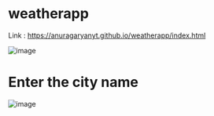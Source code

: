 # weatherapp

Link : https://anuragaryanyt.github.io/weatherapp/index.html

![image](https://github.com/anuragaryanyt/weatherapp/assets/92680264/a3bcd0ab-2bea-465a-bd48-ed53be433560)

# Enter the city name
![image](https://github.com/anuragaryanyt/weatherapp/assets/92680264/d16596eb-f295-4d70-b70f-909617c0415e)
